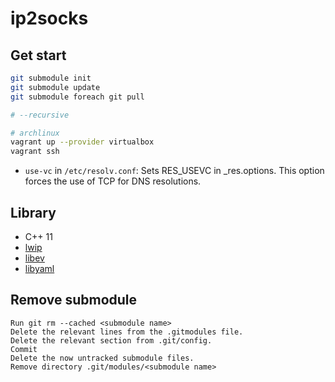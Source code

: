 # ip2socks

## Get start

```bash
git submodule init
git submodule update
git submodule foreach git pull

# --recursive

# archlinux
vagrant up --provider virtualbox
vagrant ssh
```

* `use-vc` in `/etc/resolv.conf`: Sets RES_USEVC in _res.options.  This option forces the use of TCP for DNS resolutions.

## Library

* C++ 11
* [lwip](https://github.com/FlowerWrong/lwip)
* [libev](http://software.schmorp.de/pkg/libev.html)
* [libyaml](https://github.com/yaml/libyaml)

## Remove submodule

```
Run git rm --cached <submodule name>
Delete the relevant lines from the .gitmodules file.
Delete the relevant section from .git/config.
Commit
Delete the now untracked submodule files.
Remove directory .git/modules/<submodule name>
```
